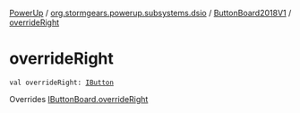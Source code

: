 [PowerUp](../../index.md) / [org.stormgears.powerup.subsystems.dsio](../index.md) / [ButtonBoard2018V1](index.md) / [overrideRight](./override-right.md)

# overrideRight

`val overrideRight: `[`IButton`](../../org.stormgears.utils.dsio/-i-button/index.md)

Overrides [IButtonBoard.overrideRight](../-i-button-board/override-right.md)

